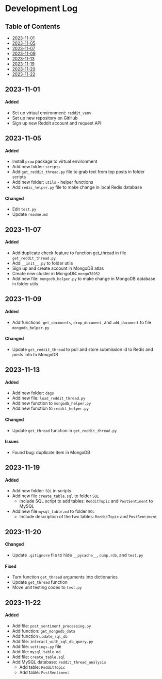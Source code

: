 
# Development Log

## Table of Contents
- [2023-11-01](#2023-11-01)
- [2023-11-05](#2023-11-05)
- [2023-11-07](#2023-11-07)
- [2023-11-09](#2023-11-09)
- [2023-11-13](#2023-11-13)
- [2023-11-19](#2023-11-19)
- [2023-11-20](#2023-11-20)
- [2023-11-22](#2023-11-22)

## 2023-11-01
#### Added
- Set up virtual environment: `reddit_venv`
- Set up new repository on GitHub
- Sign up new Reddit account and request API

## 2023-11-05
#### Added
- Install `praw` package to virtual environment
- Add new folder: `scripts`
- Add `get_reddit_thread.py` file to grab text from top posts in folder scripts
- Add new folder: `utils` - helper functions
- Add `redis_helper.py` file to make change in local Redis database

#### Changed
- Edit `test.py`
- Update `readme.md`

## 2023-11-07
#### Added
- Add duplicate check feature to function get_thread in file `get_reddit_thread.py`
- Add `__init__.py` to folder utils
- Sign up and create account in MongoDB atlas
- Create new cluster in MongoDB: `mongo78932`
- Add new file: `mongodb_helper.py` to make change in MongoDB database in folder utils

## 2023-11-09
#### Added
- Add functions: `get_documents`, `drop_document`, and `add_document` to file `mongodb_helper.py`

#### Changed
- Update `get_reddit_thread` to pull and store submission id to Redis and posts info to MongoDB

## 2023-11-13
#### Added
- Add new folder: `dags`
- Add new file: `load_reddit_thread.py`
- Add new function to `mongodb_helper.py`
- Add new function to `reddit_helper.py`

#### Changed
- Update `get_thread` function in `get_reddit_thread.py`

#### Issues
- Found bug: duplicate item in MongoDB

## 2023-11-19
#### Added
- Add new folder: `SQL` in scripts
- Add new file `create_table.sql` to folder `SQL`
  - Include SQL script to add tables: `RedditTopic` and `PostSentiment` to MySQL
- Add new file `mysql_table.md` to folder `SQL`
  - Include description of the two tables: `RedditTopic` and `PostSentiment`

## 2023-11-20
#### Changed
- Update `.gitignore` file to hide `__pycache__`, `dump.rdb`, and `test.py`

#### Fixed
- Turn function `get_thread` arguments into dictionaries
- Update `get_thread` function
- Move unit testing codes to `test.py`

## 2023-11-22
#### Added
- Add file: `post_sentiment_processing.py`
- Add function: `get_mongodb_data`
- Add function `update_sql_db`
- Add file: `interact_with_sql_db_query.py`
- Add file: `settings.py` file
- Add file: `mysql_table.md`
- Add file: `create_table.sql`
- Add MySQL database: `reddit_thread_analysis`
  - Add table: `RedditTopic`
  - Add table: `PostSentiment`